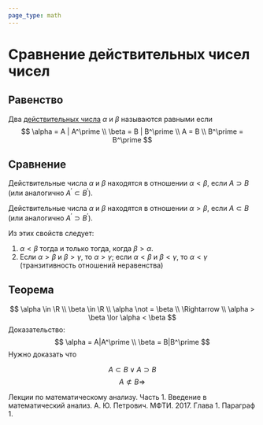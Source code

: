 ```yaml
---
page_type: math
---
```


# Сравнение действительных чисел чисел

## Равенство

Два [действительных числа](20221030231807.md) $\alpha$ и $\beta$ называются равными если
$$
\alpha = A | A^\prime \\
\beta = B | B^\prime \\
A = B \\
B^\prime = B^\prime
$$
## Сравнение

Действительные числа $\alpha$ и $\beta$ находятся в отношении $\alpha < \beta$, если $A \supset B$ (или аналогично $A^\prime \subset B^\prime$).

Действительные числа $\alpha$ и $\beta$ находятся в отношении $\alpha > \beta$, если $A \subset B$ (или аналогично $A^\prime \supset B^\prime$).

Из этих свойств следует:

1. $\alpha < \beta$ тогда и только тогда, когда $\beta > \alpha$.
2. Если $\alpha > \beta$ и $\beta > \gamma$, то $\alpha > \gamma$; если $\alpha < \beta$ и $\beta < \gamma$, то $\alpha < \gamma$ (транзитивность отношений неравенства)

## Теорема

$$
\alpha \in \R \\
\beta \in \R \\
\alpha \not = \beta \\
\Rightarrow \\
\alpha > \beta \lor \alpha < \beta
$$
Доказательство:
$$
\alpha = A|A^\prime \\
\beta = B|B^\prime
$$
Нужно доказать что

$$
A \subset B \lor A \supset B
$$
$$
A \not \subset B \Rightarrow 
$$


Лекции по математическому анализу. Часть 1. Введение в математический анализ. А. Ю. Петрович. МФТИ. 2017. Глава 1. Параграф 1.
